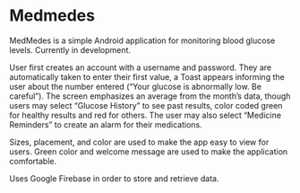 # Medmedes
MedMedes is a simple Android application for monitoring blood glucose levels. Currently in development.

User first creates an account with a username and password. They are automatically taken to enter their first value, a Toast appears informing the user about the number entered (“Your glucose is abnormally low. Be careful”). The screen emphasizes an average from the month’s data, though users may select “Glucose History” to see past results, color coded green for healthy results and red for others. The user may also select “Medicine Reminders” to create an alarm for their medications.

Sizes, placement, and color are used to make the app easy to view for users. Green color and welcome message are used to make the application comfortable.

Uses Google Firebase in order to store and retrieve data.
